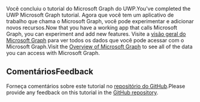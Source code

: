 <!-- markdownlint-disable MD002 MD041 -->

<span data-ttu-id="82655-101">Você concluiu o tutorial do Microsoft Graph do UWP.</span><span class="sxs-lookup"><span data-stu-id="82655-101">You've completed the UWP Microsoft Graph tutorial.</span></span> <span data-ttu-id="82655-102">Agora que você tem um aplicativo de trabalho que chama o Microsoft Graph, você pode experimentar e adicionar novos recursos.</span><span class="sxs-lookup"><span data-stu-id="82655-102">Now that you have a working app that calls Microsoft Graph, you can experiment and add new features.</span></span> <span data-ttu-id="82655-103">Visite a [visão geral do Microsoft Graph](/graph/overview) para ver todos os dados que você pode acessar com o Microsoft Graph.</span><span class="sxs-lookup"><span data-stu-id="82655-103">Visit the [Overview of Microsoft Graph](/graph/overview) to see all of the data you can access with Microsoft Graph.</span></span>

## <a name="feedback"></a><span data-ttu-id="82655-104">Comentários</span><span class="sxs-lookup"><span data-stu-id="82655-104">Feedback</span></span>

<span data-ttu-id="82655-105">Forneça comentários sobre este tutorial no [repositório do GitHub](https://github.com/microsoftgraph/msgraph-training-uwp).</span><span class="sxs-lookup"><span data-stu-id="82655-105">Please provide any feedback on this tutorial in the [GitHub repository](https://github.com/microsoftgraph/msgraph-training-uwp).</span></span>